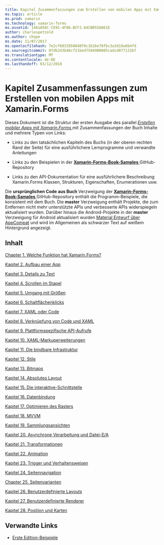 ```yaml
---
title: Kapitel Zusammenfassungen zum Erstellen von mobilen Apps mit Xamarin.Forms
ms.topic: article
ms.prod: xamarin
ms.technology: xamarin-forms
ms.assetid: 14A1A56C-CE91-4F86-BCF2-A4CB055A861E
author: charlespetzold
ms.author: chape
ms.date: 11/07/2017
ms.openlocfilehash: 7e2cf6033958848f0c1b16e78fbc3a3d18a6b4fd
ms.sourcegitcommit: 0fdb243b46cf21be47584900805cadcd077121bf
ms.translationtype: MT
ms.contentlocale: de-DE
ms.lasthandoff: 03/12/2018
---
```

# <a name="chapter-summaries-for-creating-mobile-apps-with-xamarinforms"></a>Kapitel Zusammenfassungen zum Erstellen von mobilen Apps mit Xamarin.Forms

Dieses Dokument ist die Struktur der ersten Ausgabe des parallel [ *Erstellen mobiler Apps mit Xamarin.Forms* ](~/xamarin-forms/creating-mobile-apps-xamarin-forms/index.md) mit Zusammenfassungen der Buch Inhalte und mehrere Typen von Links:

- Links zu den tatsächlichen Kapiteln des Buchs (in der oberen rechten Rand der Seite) für eine ausführlichere Lernprogramme und verwandte Anleitungen

- Links zu den Beispielen in der [ **Xamarin-Forms-Book-Samples** ](https://github.com/xamarin/xamarin-forms-book-samples) GitHub-Repository

- Links zu den API-Dokumentation für eine ausführlichere Beschreibung Xamarin.Forms Klassen, Strukturen, Eigenschaften, Enumerationen usw.

Die **ursprünglichen Code aus Buch** Verzweigung der [ **Xamarin-Forms-Book-Samples** ](https://github.com/xamarin/xamarin-forms-book-samples) GitHub-Repository enthält die Programm-Beispiele, die konsistent mit dem Buch. Die **master** Verzweigung enthält Projekte, die zum Entfernen nicht mehr unterstützte APIs und verbesserte APIs widerspiegeln aktualisiert wurden. Darüber hinaus die Android-Projekte in der **master** Verzweigung für Android aktualisiert wurden [Material Entwurf über AppCompat](~/xamarin-forms/platform/android/index.md) und wird im Allgemeinen als schwarzer Text auf weißem Hintergrund angezeigt.

## <a name="contents"></a>Inhalt

[Chapter 1. Welche Funktion hat Xamarin.Forms?](chapter01.md)

[Kapitel 2. Aufbau einer App](chapter02.md)

[Kapitel 3. Details zu Text](chapter03.md)

[Kapitel 4. Scrollen im Stapel](chapter04.md)

[Kapitel 5. Umgang mit Größen](chapter05.md)

[Kapitel 6. Schaltflächenklicks](chapter06.md)

[Kapitel 7. XAML oder Code](chapter07.md)

[Kapitel 8. Verknüpfung von Code und XAML](chapter08.md)

[Kapitel 9. Plattformspezifische API-Aufrufe](chapter09.md)

[Kapitel 10. XAML-Markuperweiterungen](chapter10.md)

[Kapitel 11. Die bindbare Infrastruktur](chapter11.md)

[Kapitel 12. Stile](chapter12.md)

[Kapitel 13. Bitmaps](chapter13.md)

[Kapitel 14. Absolutes Layout](chapter14.md)

[Kapitel 15. Die interaktive-Schnittstelle](chapter15.md)

[Kapitel 16. Datenbindung](chapter16.md)

[Kapitel 17. Optimieren des Rasters](chapter17.md)

[Kapitel 18. MVVM](chapter18.md)

[Kapitel 19. Sammlungsansichten](chapter19.md)

[Kapitel 20. Asynchrone Verarbeitung und Datei-E/A](chapter20.md)

[Kapitel 21. Transformationen](chapter21.md)

[Kapitel 22. Animation](chapter22.md)

[Kapitel 23. Trigger und Verhaltensweisen](chapter23.md)

[Kapitel 24. Seitennavigation](chapter24.md)

[Chapter 25. Seitenvarianten](chapter25.md)

[Kapitel 26. Benutzerdefinierte Layouts](chapter26.md)

[Kapitel 27. Benutzerdefinierte Renderer](chapter27.md)

[Kapitel 28. Position und Karten](chapter28.md)



## <a name="related-links"></a>Verwandte Links

- [Erste Edition-Beispiele](https://github.com/xamarin/xamarin-forms-book-samples)
